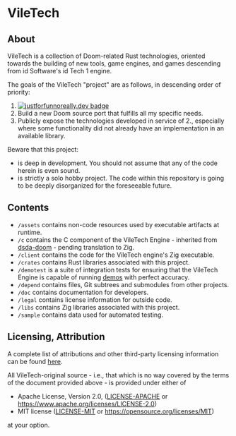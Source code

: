 # VileTech

## About

VileTech is a collection of Doom-related Rust technologies, oriented towards the building of new tools, game engines, and games descending from id Software's id Tech 1 engine.

The goals of the VileTech "project" are as follows, in descending order of priority:
1. [![justforfunnoreally.dev badge](https://img.shields.io/badge/justforfunnoreally-dev-9ff)](https://justforfunnoreally.dev)
2. Build a new Doom source port that fulfills all my specific needs.
3. Publicly expose the technologies developed in service of 2., especially where some functionality did not already have an implementation in an available library.

Beware that this project:
- is deep in development. You should not assume that any of the code herein is even sound.
- is strictly a solo hobby project. The code within this repository is going to be deeply disorganized for the foreseeable future.

## Contents

- `/assets` contains non-code resources used by executable artifacts at runtime.
- `/c` contains the C component of the VileTech Engine - inherited from [dsda-doom](https://github.com/kraflab/dsda-doom) - pending translation to Zig.
- `/client` contains the code for the VileTech engine's Zig executable.
- `/crates` contains Rust libraries associated with this project.
- `/demotest` is a suite of integration tests for ensuring that the VileTech Engine is capable of running [demos](https://doomwiki.org/wiki/Demo) with perfect accuracy.
- `/depend` contains files, Git subtrees and submodules from other projects.
- `/doc` contains documentation for developers.
- `/legal` contains license information for outside code.
- `/libs` contains Zig libraries associated with this project.
- `/sample` contains data used for automated testing.

<!--

## Developer Guide

TODO

-->

## Licensing, Attribution

A complete list of attributions and other third-party licensing information can be found [here](/ATTRIB.md).

All VileTech-original source - i.e., that which is no way covered by the terms of the document provided above - is provided under either of

 * Apache License, Version 2.0, ([LICENSE-APACHE](LICENSE-APACHE) or https://www.apache.org/licenses/LICENSE-2.0)
 * MIT license ([LICENSE-MIT](LICENSE-MIT) or https://opensource.org/licenses/MIT)

at your option.
